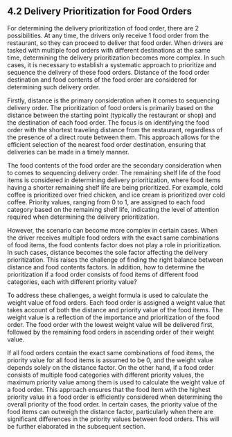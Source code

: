 ## 4.2 Delivery Prioritization for Food Orders
For determining the delivery prioritization of food order, there are 2 possibilities. At any time, the drivers only receive 1 food order from the restaurant, so they can proceed to deliver that food order. When drivers are tasked with multiple food orders with different destinations at the same time, determining the delivery prioritization becomes more complex. In such cases, it is necessary to establish a systematic approach to prioritize and sequence the delivery of these food orders. Distance of the food order destination and food contents of the food order are considered for determining such delivery order.

Firstly, distance is the primary consideration when it comes to sequencing delivery order. The prioritization of food orders is primarily based on the distance between the starting point (typically the restaurant or shop) and the destination of each food order. The focus is on identifying the food order with the shortest traveling distance from the restaurant, regardless of the presence of a direct route between them. This approach allows for the efficient selection of the nearest food order destination, ensuring that deliveries can be made in a timely manner. 

The food contents of the food order are the secondary consideration when to comes to sequencing delivery order. The remaining shelf life of the food items is considered in determining delivery prioritization, where food items having a shorter remaining shelf life are being prioritized. For example, cold coffee is prioritized over fried chicken, and ice cream is prioritized over cold coffee. Priority values, ranging from 0 to 1, are assigned to each food category based on the remaining shelf life, indicating the level of attention required when determining the delivery prioritization.
 
However, the scenario can become more complex in certain cases. When the driver receives multiple food orders with the exact same combinations of food items, the food contents factor does not play a role in prioritization. In such cases, distance becomes the sole factor affecting the delivery prioritization. This raises the challenge of finding the right balance between distance and food contents factors. In addition, how to determine the prioritization if a food order consists of food items of different food categories, each with different priority value?
 
To address these challenges, a weight formula is used to calculate the weight value of food orders. Each food order is assigned a weight value that takes account of both the distance and priority value of the food items. The weight value is a reflection of the importance and prioritization of the food order. The food order with the lowest weight value will be delivered first, followed by the remaining food orders in ascending order of their weight value.
 
If all food orders contain the exact same combinations of food items, the priority value for all food items is assumed to be 0, and the weight value depends solely on the distance factor. On the other hand, if a food order consists of multiple food categories with different priority values, the maximum priority value among them is used to calculate the weight value of a food order. This approach ensures that the food item with the highest priority value in a food order is efficiently considered when determining the overall priority of the food order. In certain cases, the priority value of the food items can outweigh the distance factor, particularly when there are significant differences in the priority values between food orders. This will be further elaborated in the subsequent section.

